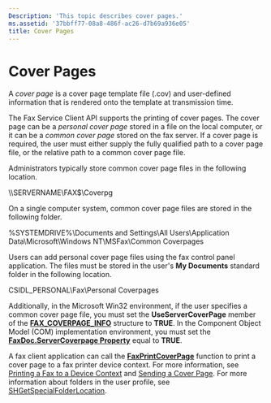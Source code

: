 ```yaml
---
Description: 'This topic describes cover pages.'
ms.assetid: '37bbff77-08a8-486f-ac26-d7b69a936e05'
title: Cover Pages
---
```


# Cover Pages

A *cover page* is a cover page template file (.cov) and user-defined information that is rendered onto the template at transmission time.

The Fax Service Client API supports the printing of cover pages. The cover page can be a *personal cover page* stored in a file on the local computer, or it can be a *common cover page* stored on the fax server. If a cover page is required, the user must either supply the fully qualified path to a cover page file, or the relative path to a common cover page file.

Administrators typically store common cover page files in the following location.

\\\\SERVERNAME\\FAX$\\Coverpg

On a single computer system, common cover page files are stored in the following folder.

%SYSTEMDRIVE%\\Documents and Settings\\All Users\\Application Data\\Microsoft\\Windows NT\\MSFax\\Common Coverpages

Users can add personal cover page files using the fax control panel application. The files must be stored in the user's **My Documents** standard folder in the following location.

CSIDL\_PERSONAL\\Fax\\Personal Coverpages

Additionally, in the Microsoft Win32 environment, if the user specifies a common cover page file, you must set the **UseServerCoverPage** member of the [**FAX\_COVERPAGE\_INFO**](-mfax-fax-coverpage-info-str.md) structure to **TRUE**. In the Component Object Model (COM) implementation environment, you must set the [**FaxDoc.ServerCoverpage Property**](-mfax-ifaxdoc-get-servercoverpage-vb.md) equal to **TRUE**.

A fax client application can call the [**FaxPrintCoverPage**](-mfax-faxprintcoverpage.md) function to print a cover page to a fax printer device context. For more information, see [Printing a Fax to a Device Context](-mfax-printing-a-fax-to-a-device-context.md) and [Sending a Cover Page](-mfax-sending-a-cover-page.md). For more information about folders in the user profile, see [SHGetSpecialFolderLocation](http://msdn.microsoft.com/library/en-us/shellcc/platform/shell/reference/functions/shgetspecialfolderlocation.asp).

 

 



